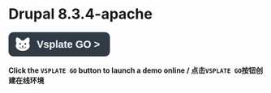 # Drupal 8.3.4-apache

<a href="https://www.vsplate.com/?docker-compose=https://github.com/vsplate/dcenvs/drupal/8.3.4-apache"><img alt="VSPLATE GO" src="https://raw.githubusercontent.com/vsplate/images/master/vsgo_btn.png" width="200px"></a>

**Click the `VSPLATE GO` button to launch a demo online / 点击`VSPLATE GO`按钮创建在线环境**